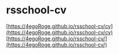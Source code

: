 # rsschool-cv
[https://4egoRoge.github.io/rsschool-cv/cv](https://4egoRoge.github.io/rsschool-cv/cv)
[https://4egoRoge.github.io/rsschool-cv/](https://4egoRoge.github.io/rsschool-cv/)
